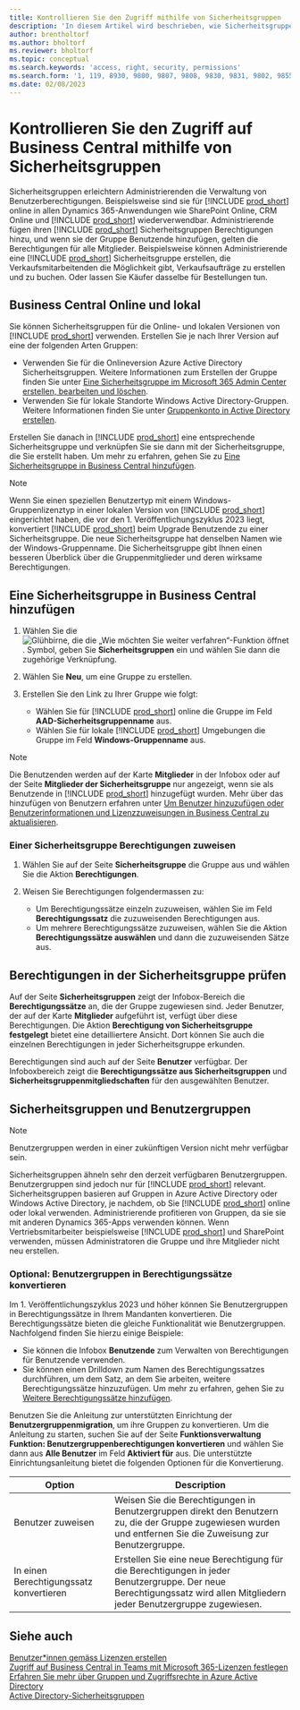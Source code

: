 ```yaml
---
title: Kontrollieren Sie den Zugriff mithilfe von Sicherheitsgruppen
description: 'In diesem Artikel wird beschrieben, wie Sicherheitsgruppen zum Definieren von Benutzerberechtigungen verwendet werden.'
author: brentholtorf
ms.author: bholtorf
ms.reviewer: bholtorf
ms.topic: conceptual
ms.search.keywords: 'access, right, security, permissions'
ms.search.form: '1, 119, 8930, 9800, 9807, 9808, 9830, 9831, 9802, 9855, 9862'
ms.date: 02/08/2023
---
```


# <a name="control-access-to-business-central-using-security-groups" />Kontrollieren Sie den Zugriff auf Business Central mithilfe von Sicherheitsgruppen

Sicherheitsgruppen erleichtern Administrierenden die Verwaltung von Benutzerberechtigungen. Beispielsweise sind sie für [!INCLUDE [prod_short](includes/prod_short.md)] online in allen Dynamics 365-Anwendungen wie SharePoint Online, CRM Online und [!INCLUDE [prod_short](includes/prod_short.md)] wiederverwendbar. Administrierende fügen ihren [!INCLUDE [prod_short](includes/prod_short.md)] Sicherheitsgruppen Berechtigungen hinzu, und wenn sie der Gruppe Benutzende hinzufügen, gelten die Berechtigungen für alle Mitglieder. Beispielsweise können Administrierende eine [!INCLUDE [prod_short](includes/prod_short.md)] Sicherheitsgruppe erstellen, die Verkaufsmitarbeitenden die Möglichkeit gibt, Verkaufsaufträge zu erstellen und zu buchen. Oder lassen Sie Käufer dasselbe für Bestellungen tun.

## <a name="business-central-online-and-on-premises" />Business Central Online und lokal

Sie können Sicherheitsgruppen für die Online- und lokalen Versionen von [!INCLUDE [prod_short](includes/prod_short.md)] verwenden. Erstellen Sie je nach Ihrer Version auf eine der folgenden Arten Gruppen:

* Verwenden Sie für die Onlineversion Azure Active Directory Sicherheitsgruppen. Weitere Informationen zum Erstellen der Gruppe finden Sie unter [Eine Sicherheitsgruppe im Microsoft 365 Admin Center erstellen, bearbeiten und löschen](/microsoft-365/admin/email/create-edit-or-delete-a-security-group).
* Verwenden Sie für lokale Standorte Windows Active Directory-Gruppen. Weitere Informationen finden Sie unter [Gruppenkonto in Active Directory erstellen](/windows/security/operating-system-security/network-security/windows-firewall/create-a-group-account-in-active-directory).

Erstellen Sie danach in [!INCLUDE [prod_short](includes/prod_short.md)] eine entsprechende Sicherheitsgruppe und verknüpfen Sie sie dann mit der Sicherheitsgruppe, die Sie erstellt haben. Um mehr zu erfahren, gehen Sie zu [Eine Sicherheitsgruppe in Business Central hinzufügen](#add-a-security-group-in-business-central).

> [!NOTE]
> Wenn Sie einen speziellen Benutzertyp mit einem Windows-Gruppenlizenztyp in einer lokalen Version von [!INCLUDE [prod_short](includes/prod_short.md)] eingerichtet haben, die vor den 1. Veröffentlichungszyklus 2023 liegt, konvertiert [!INCLUDE [prod_short](includes/prod_short.md)] beim Upgrade Benutzende zu einer Sicherheitsgruppe. Die neue Sicherheitsgruppe hat denselben Namen wie der Windows-Gruppenname. Die Sicherheitsgruppe gibt Ihnen einen besseren Überblick über die Gruppenmitglieder und deren wirksame Berechtigungen.

## <a name="add-a-security-group-in-business-central" />Eine Sicherheitsgruppe in Business Central hinzufügen

1. Wählen Sie die ![Glühbirne, die die „Wie möchten Sie weiter verfahren“-Funktion öffnet](media/ui-search/search_small.png "Wie möchten Sie weiter verfahren?"). Symbol, geben Sie **Sicherheitsgruppen** ein und wählen Sie dann die zugehörige Verknüpfung.
1. Wählen Sie **Neu**, um eine Gruppe zu erstellen.
1. Erstellen Sie den Link zu Ihrer Gruppe wie folgt:

    * Wählen Sie für [!INCLUDE [prod_short](includes/prod_short.md)] online die Gruppe im Feld **AAD-Sicherheitsgruppenname** aus.
    * Wählen Sie für lokale [!INCLUDE [prod_short](includes/prod_short.md)] Umgebungen die Gruppe im Feld **Windows-Gruppenname** aus.

> [!NOTE]
> Die Benutzenden werden auf der Karte **Mitglieder** in der Infobox oder auf der Seite **Mitglieder der Sicherheitsgruppe** nur angezeigt, wenn sie als Benutzende in [!INCLUDE [prod_short](includes/prod_short.md)] hinzugefügt wurden. Mehr über das hinzufügen von Benutzern erfahren unter [Um Benutzer hinzuzufügen oder Benutzerinformationen und Lizenzzuweisungen in Business Central zu aktualisieren](ui-how-users-permissions.md#adduser).  

### <a name="assign-permissions-to-a-security-group" />Einer Sicherheitsgruppe Berechtigungen zuweisen

1. Wählen Sie auf der Seite **Sicherheitsgruppe** die Gruppe aus und wählen Sie die Aktion **Berechtigungen**.
1. Weisen Sie Berechtigungen folgendermassen zu:

    * Um Berechtigungssätze einzeln zuzuweisen, wählen Sie im Feld **Berechtigungssatz** die zuzuweisenden Berechtigungen aus.
    * Um mehrere Berechtigungssätze zuzuweisen, wählen Sie die Aktion **Berechtigungssätze auswählen** und dann die zuzuweisenden Sätze aus.

## <a name="review-the-permissions-in-a-security-group" />Berechtigungen in der Sicherheitsgruppe prüfen

Auf der Seite **Sicherheitsgruppen** zeigt der Infobox-Bereich die **Berechtigungssätze** an, die der Gruppe zugewiesen sind. Jeder Benutzer, der auf der Karte **Mitglieder** aufgeführt ist, verfügt über diese Berechtigungen. Die Aktion **Berechtigung von Sicherheitsgruppe festgelegt** bietet eine detailliertere Ansicht. Dort können Sie auch die einzelnen Berechtigungen in jeder Sicherheitsgruppe erkunden.

Berechtigungen sind auch auf der Seite **Benutzer** verfügbar. Der Infoboxbereich zeigt die **Berechtigungssätze aus Sicherheitsgruppen** und **Sicherheitsgruppenmitgliedschaften** für den ausgewählten Benutzer.

## <a name="security-groups-and-user-groups" />Sicherheitsgruppen und Benutzergruppen

> [!NOTE]
> Benutzergruppen werden in einer zukünftigen Version nicht mehr verfügbar sein.

Sicherheitsgruppen ähneln sehr den derzeit verfügbaren Benutzergruppen. Benutzergruppen sind jedoch nur für [!INCLUDE [prod_short](includes/prod_short.md)] relevant. Sicherheitsgruppen basieren auf Gruppen in Azure Active Directory oder Windows Active Directory, je nachdem, ob Sie [!INCLUDE [prod_short](includes/prod_short.md)] online oder lokal verwenden. Administrierende profitieren von Gruppen, da sie sie mit anderen Dynamics 365-Apps verwenden können. Wenn Vertriebsmitarbeiter beispielsweise [!INCLUDE [prod_short](includes/prod_short.md)] und SharePoint verwenden, müssen Administratoren die Gruppe und ihre Mitglieder nicht neu erstellen.

### <a name="optional-convert-user-groups-to-permission-sets" />Optional: Benutzergruppen in Berechtigungssätze konvertieren

Im 1. Veröffentlichungszyklus 2023 und höher können Sie Benutzergruppen in Berechtigungssätze in Ihrem Mandanten konvertieren. Die Berechtigungssätze bieten die gleiche Funktionalität wie Benutzergruppen. Nachfolgend finden Sie hierzu einige Beispiele:

* Sie können die Infobox **Benutzende** zum Verwalten von Berechtigungen für Benutzende verwenden.
* Sie können einen Drilldown zum Namen des Berechtigungssatzes durchführen, um dem Satz, an dem Sie arbeiten, weitere Berechtigungssätze hinzuzufügen. Um mehr zu erfahren, gehen Sie zu [Weitere Berechtigungssätze hinzufügen](ui-define-granular-permissions.md#to-add-other-permission-sets).

Benutzen Sie die Anleitung zur unterstützten Einrichtung der **Benutzergruppenmigration**, um ihre Gruppen zu konvertieren. Um die Anleitung zu starten, suchen Sie auf der Seite **Funktionsverwaltung** **Funktion: Benutzergruppenberechtigungen konvertieren** und wählen Sie dann aus **Alle Benutzer** im Feld **Aktiviert für** aus. Die unterstützte Einrichtungsanleitung bietet die folgenden Optionen für die Konvertierung.

|Option  |Description  |
|---------|---------|
|Benutzer zuweisen     | Weisen Sie die Berechtigungen in Benutzergruppen direkt den Benutzern zu, die der Gruppe zugewiesen wurden und entfernen Sie die Zuweisung zur Benutzergruppe.        |
|In einen Berechtigungssatz konvertieren     | Erstellen Sie eine neue Berechtigung für die Berechtigungen in jeder Benutzergruppe. Der neue Berechtigungssatz wird allen Mitgliedern jeder Benutzergruppe zugewiesen.          |

## <a name="see-also" />Siehe auch

[Benutzer*innen gemäss Lizenzen erstellen](ui-how-users-permissions.md)  
[Zugriff auf Business Central in Teams mit Microsoft 365-Lizenzen festlegen](admin-access-with-m365-license-setup.md)  
[Erfahren Sie mehr über Gruppen und Zugriffsrechte in Azure Active Directory](/azure/active-directory/fundamentals/concept-learn-about-groups)  
[Active Directory-Sicherheitsgruppen](/windows-server/identity/ad-ds/manage/understand-security-groups)  
